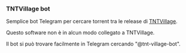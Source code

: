 ### TNTVillage bot

Semplice bot Telegram per cercare torrent tra le release di [TNTVillage](http://forum.tntvillage.scambioetico.org/).

Questo software non è in alcun modo collegato a TNTVillage.

Il bot si può trovare facilmente in Telegram cercando "@tnt-village-bot".
